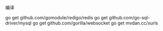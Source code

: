 编译

go get github.com/gomodule/redigo/redis
go get github.com/go-sql-driver/mysql
go get github.com/gorilla/websocket
go get mvdan.cc/xurls